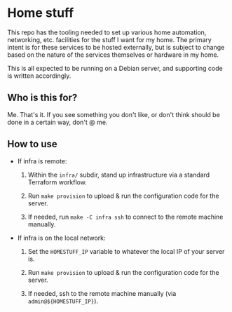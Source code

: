 # Home stuff

This repo has the tooling needed to set up various home automation, networking,
etc. facilities for the stuff I want for my home. The primary intent is for
these services to be hosted externally, but is subject to change based on the
nature of the services themselves or hardware in my home.

This is all expected to be running on a Debian server, and supporting code is
written accordingly.

## Who is this for?

Me. That's it. If you see something you don't like, or don't think should be
done in a certain way, don't @ me.

## How to use

* If infra is remote:

  1. Within the `infra/` subdir, stand up infrastructure via a standard
     Terraform workflow.

  1. Run `make provision` to upload & run the configuration code for the server.

  1. If needed, run `make -C infra ssh` to connect to the remote machine
     manually.

* If infra is on the local network:

  1. Set the `HOMESTUFF_IP` variable to whatever the local IP of your server
     is.

  1. Run `make provision` to upload & run the configuration code for the server.

  1. If needed, ssh to the remote machine manually (via
     `admin@${HOMESTUFF_IP}`).
